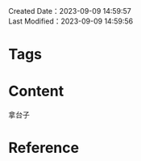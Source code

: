 Created Date：2023-09-09 14:59:57  
Last Modified：2023-09-09 14:59:56

# Tags

# Content

拿台子

# Reference
